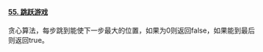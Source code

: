 #### [55. 跳跃游戏](https://leetcode-cn.com/problems/jump-game/)

贪心算法，每步跳到能使下一步最大的位置，如果为0则返回false，如果能到最后则返回true。

